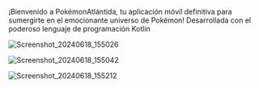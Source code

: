 
¡Bienvenido a PokémonAtlántida, tu aplicación móvil definitiva para sumergirte en el emocionante universo de Pokémon! Desarrollada con el poderoso lenguaje de programación Kotlin

![Screenshot_20240618_155026](https://github.com/KeLovato23/PokemonAtlantida/assets/86537080/c72cd9b6-bc5a-4c85-94c2-76a9d2814f0a)


![Screenshot_20240618_155042](https://github.com/KeLovato23/PokemonAtlantida/assets/86537080/2547f662-a419-4918-8172-7a4fdd588698)



![Screenshot_20240618_155212](https://github.com/KeLovato23/PokemonAtlantida/assets/86537080/067d8c0d-5a6a-4883-a0eb-575a7f01dba3)

